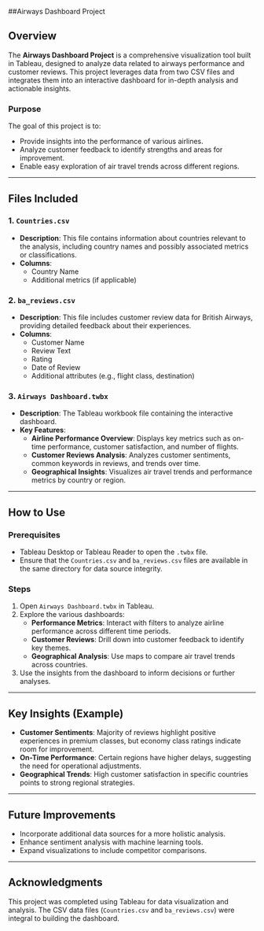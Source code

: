 ##Airways Dashboard Project

## Overview
The **Airways Dashboard Project** is a comprehensive visualization tool built in Tableau, designed to analyze data related to airways performance and customer reviews. This project leverages data from two CSV files and integrates them into an interactive dashboard for in-depth analysis and actionable insights.

### Purpose
The goal of this project is to:
- Provide insights into the performance of various airlines.
- Analyze customer feedback to identify strengths and areas for improvement.
- Enable easy exploration of air travel trends across different regions.

---

## Files Included

### 1. `Countries.csv`
- **Description**: This file contains information about countries relevant to the analysis, including country names and possibly associated metrics or classifications.
- **Columns**:
  - Country Name
  - Additional metrics (if applicable)

### 2. `ba_reviews.csv`
- **Description**: This file includes customer review data for British Airways, providing detailed feedback about their experiences.
- **Columns**:
  - Customer Name
  - Review Text
  - Rating
  - Date of Review
  - Additional attributes (e.g., flight class, destination)

### 3. `Airways Dashboard.twbx`
- **Description**: The Tableau workbook file containing the interactive dashboard.
- **Key Features**:
  - **Airline Performance Overview**: Displays key metrics such as on-time performance, customer satisfaction, and number of flights.
  - **Customer Reviews Analysis**: Analyzes customer sentiments, common keywords in reviews, and trends over time.
  - **Geographical Insights**: Visualizes air travel trends and performance metrics by country or region.

---

## How to Use

### Prerequisites
- Tableau Desktop or Tableau Reader to open the `.twbx` file.
- Ensure that the `Countries.csv` and `ba_reviews.csv` files are available in the same directory for data source integrity.

### Steps
1. Open `Airways Dashboard.twbx` in Tableau.
2. Explore the various dashboards:
   - **Performance Metrics**: Interact with filters to analyze airline performance across different time periods.
   - **Customer Reviews**: Drill down into customer feedback to identify key themes.
   - **Geographical Analysis**: Use maps to compare air travel trends across countries.
3. Use the insights from the dashboard to inform decisions or further analyses.

---

## Key Insights (Example)
- **Customer Sentiments**: Majority of reviews highlight positive experiences in premium classes, but economy class ratings indicate room for improvement.
- **On-Time Performance**: Certain regions have higher delays, suggesting the need for operational adjustments.
- **Geographical Trends**: High customer satisfaction in specific countries points to strong regional strategies.

---

## Future Improvements
- Incorporate additional data sources for a more holistic analysis.
- Enhance sentiment analysis with machine learning tools.
- Expand visualizations to include competitor comparisons.

---

## Acknowledgments
This project was completed using Tableau for data visualization and analysis. The CSV data files (`Countries.csv` and `ba_reviews.csv`) were integral to building the dashboard.
